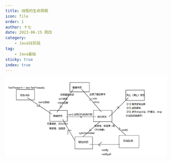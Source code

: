 ```yaml
---
title: 线程的生命周期
icon: file
order: 1
author: 十七
date: 2023-06-15 周四
category:
	- JavaSE阶段
tag:
	- Java基础
sticky: true
index: true
---
```



![](./assets/Pasted_image_20230326164008.png)